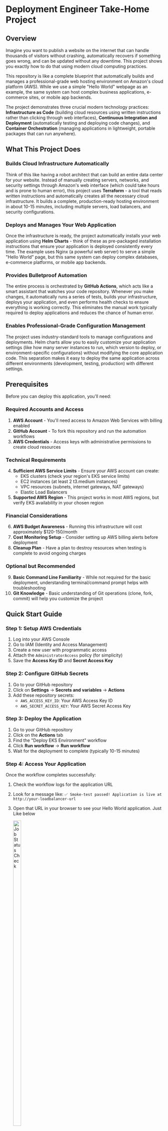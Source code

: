 # Deployment Engineer Take-Home Project

## Overview

Imagine you want to publish a website on the internet that can handle thousands of visitors without crashing, automatically recovers if something goes wrong, and can be updated without any downtime. This project shows you exactly how to do that using modern cloud computing practices.

This repository is like a complete blueprint that automatically builds and manages a professional-grade web hosting environment on Amazon's cloud platform (AWS). While we use a simple "Hello World" webpage as an example, the same system can host complex business applications, e-commerce sites, or mobile app backends.

The project demonstrates three crucial modern technology practices: **Infrastructure as Code** (building cloud resources using written instructions rather than clicking through web interfaces), **Continuous Integration and Deployment** (automatically testing and deploying code changes), and **Container Orchestration** (managing applications in lightweight, portable packages that can run anywhere).

## What This Project Does

### Builds Cloud Infrastructure Automatically
Think of this like having a robot architect that can build an entire data center for your website. Instead of manually creating servers, networks, and security settings through Amazon's web interface (which could take hours and is prone to human error), this project uses **Terraform** - a tool that reads written instructions and automatically creates all the necessary cloud infrastructure. It builds a complete, production-ready hosting environment in about 10-15 minutes, including multiple servers, load balancers, and security configurations.

### Deploys and Manages Your Web Application
Once the infrastructure is ready, the project automatically installs your web application using **Helm Charts** - think of these as pre-packaged installation instructions that ensure your application is deployed consistently every time. The example uses Nginx (a powerful web server) to serve a simple "Hello World" page, but this same system can deploy complex databases, e-commerce platforms, or mobile app backends.

### Provides Bulletproof Automation
The entire process is orchestrated by **GitHub Actions**, which acts like a smart assistant that watches your code repository. Whenever you make changes, it automatically runs a series of tests, builds your infrastructure, deploys your application, and even performs health checks to ensure everything is working correctly. This eliminates the manual work typically required to deploy applications and reduces the chance of human error.

### Enables Professional-Grade Configuration Management
The project uses industry-standard tools to manage configurations and deployments. Helm charts allow you to easily customize your application settings (like how many server instances to run, which version to deploy, or environment-specific configurations) without modifying the core application code. This separation makes it easy to deploy the same application across different environments (development, testing, production) with different settings.

## Prerequisites

Before you can deploy this application, you'll need:

### Required Accounts and Access
1. **AWS Account** - You'll need access to Amazon Web Services with billing enabled
2. **GitHub Account** - To fork this repository and run the automation workflows
3. **AWS Credentials** - Access keys with administrative permissions to create cloud resources

### Technical Requirements
4. **Sufficient AWS Service Limits** - Ensure your AWS account can create:
   - EKS clusters (check your region's EKS service limits)
   - EC2 instances (at least 2 t3.medium instances)
   - VPC resources (subnets, internet gateways, NAT gateways)
   - Elastic Load Balancers
5. **Supported AWS Region** - This project works in most AWS regions, but verify EKS availability in your chosen region

### Financial Considerations
6. **AWS Budget Awareness** - Running this infrastructure will cost approximately $120-150/month
7. **Cost Monitoring Setup** - Consider setting up AWS billing alerts before deployment
8. **Cleanup Plan** - Have a plan to destroy resources when testing is complete to avoid ongoing charges

### Optional but Recommended
9. **Basic Command Line Familiarity** - While not required for the basic deployment, understanding terminal/command prompt helps with troubleshooting
10. **Git Knowledge** - Basic understanding of Git operations (clone, fork, commit) will help you customize the project

## Quick Start Guide

### Step 1: Setup AWS Credentials

1. Log into your AWS Console
2. Go to IAM (Identity and Access Management)
3. Create a new user with programmatic access
4. Attach the `AdministratorAccess` policy (for simplicity)
5. Save the **Access Key ID** and **Secret Access Key**

### Step 2: Configure GitHub Secrets

1. Go to your GitHub repository
2. Click on **Settings** → **Secrets and variables** → **Actions**
3. Add these repository secrets:
   - `AWS_ACCESS_KEY_ID`: Your AWS Access Key ID
   - `AWS_SECRET_ACCESS_KEY`: Your AWS Secret Access Key

### Step 3: Deploy the Application

1. Go to your GitHub repository
2. Click on the **Actions** tab
3. Find the "Deploy EKS Environment" workflow
4. Click **Run workflow** → **Run workflow**
5. Wait for the deployment to complete (typically 10-15 minutes)

### Step 4: Access Your Application

Once the workflow completes successfully:
1. Check the workflow logs for the application URL
2. Look for a message like: `✅ Smoke-test passed! Application is live at http://your-loadbalancer-url`
3. Open that URL in your browser to see your Hello World application. Just Like below
   
   <img src="images/output.jpg" alt="Job Status Check" style="width: 50%; max-width: 50px; height: auto;"></br>

## What Gets Created

### AWS Infrastructure
- **EKS Cluster**: A managed Kubernetes cluster in AWS
- **VPC**: Virtual Private Cloud with public and private subnets
- **Load Balancer**: Automatically created to expose your application to the internet
- **EC2 Instances**: Worker nodes where your application runs

### Application Components
- **Nginx Web Server**: Serves the Hello World content
- **Kubernetes Service**: Exposes the application via a Load Balancer
- **Kubernetes Deployment**: Manages the application pods with high availability

## Troubleshooting

### Common Issues

**Workflow Fails with AWS Permissions Error**
- Verify your AWS credentials are correctly set in GitHub Secrets
- Ensure your AWS user has sufficient permissions

**Application Not Accessible**
- Wait a few minutes for the Load Balancer to become ready
- Check the workflow logs for the correct URL
- Verify the Load Balancer was created in AWS Console

## Technical Details

### Architecture

This deployment creates a production-ready architecture:
- **High Availability**: Application runs across multiple availability zones
- **Scalability**: Can easily scale up/down based on demand
- **Security**: Private subnets for worker nodes, public subnets for load balancers
- **Monitoring**: Built-in AWS CloudWatch integration

### Technologies Used

- **Terraform**: Infrastructure as Code tool that transforms written configuration files into actual cloud resources. This approach ensures reproducible, version-controlled infrastructure that can be recreated identically across different environments
- **Helm Charts**: Kubernetes package manager that simplifies application deployment and configuration management. Our custom Helm chart demonstrates templating, value management, and deployment best practices
- **GitHub Actions**: Complete CI/CD pipeline implementation that automatically builds, tests, and deploys infrastructure and applications. Shows expertise in automation and continuous delivery practices
- **AWS EKS**: Amazon's managed Kubernetes service, demonstrating cloud-native orchestration and container management
- **Nginx**: Production-grade web server chosen for reliability and performance

## Security Best Practices

This project implements several security best practices:
- Worker nodes in private subnets
- IAM roles for service authentication
- Security groups for network access control
- Kubernetes RBAC for application permissions

## How to Clean Up

To avoid ongoing AWS costs, this project includes a separate, automated workflow to delete all the infrastructure that was created.

1.  Go to the **"Actions"** tab of this repository.
2.  On the left, select the **"Destroy EKS Environment"** workflow.
3.  Click the **"Run workflow"** button to start the cleanup process.

This will run `terraform destroy` and safely remove all the AWS resources.

## Project Structure

```
├── .github/workflows/
│   └── deploy.yml           # GitHub Actions CI/CD pipeline
├── helm-chart/              # Helm chart for the application
│   ├── Chart.yaml          # Chart metadata
│   ├── values.yaml         # Configuration values
│   └── templates/          # Kubernetes resource templates
│       ├── deployment.yaml # Application deployment
│       └── service.yaml    # Load balancer service
├── terraform/              # Infrastructure as Code
│   ├── main.tf            # Main infrastructure definition
│   ├── variables.tf       # Input variables
│   └── outputs.tf         # Output values
└── README.md              # This file
```
